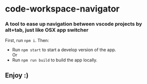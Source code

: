 # code-workspace-navigator

### A tool to ease up navigation between vscode projects by alt+tab, just like OSX app switcher

First, run `npm i`. Then:

- Run `npm start` to start a develop version of the app.<br />
  Or
- Run `npm run build` to build the app locally.

## Enjoy :)
